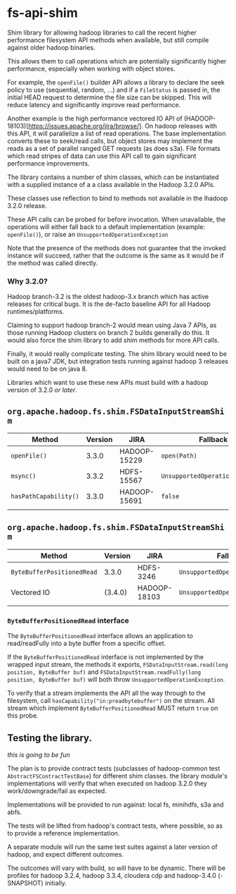 # fs-api-shim

Shim library for allowing hadoop libraries to call the recent higher performance filesystem API
methods when available, but still compile against older hadoop binaries.

This allows them to call operations which are potentially significantly
higher performance, especially when working with object stores.

For example, the `openFile()` builder API allows a library to declare
the seek policy to use (sequential, random, ...) and if a `FileStatus`
is passed in, the initial HEAD request to determine the file size
can be skipped. This will reduce latency and significantly
improve read performance.

Another example is the high performance vectored IO API
of (HADOOP-18103)[https://issues.apache.org/jira/browse/].
On hadoop releases with this API, it will parallelize a list
of read operations.
The base implementation converts these to seek/read calls,
but object stores may implement the reads as a set of
parallel ranged GET requests (as does s3a).
File formats which read stripes of data can use this API
call to gain significant performance improvements.

The library contains a number of shim classes, which can
be instantiated with a supplied instance of a a class available
in the Hadoop 3.2.0 APIs.

These classes use reflection to bind to methods not available in the
lhadoop 3.2.0 release.

These API calls can be probed for before invocation.
When unavailable, the operations will either fall back to a default
implementation (example: `openFile()`), or raise
an `UnsupportedOperationException`

Note that the presence of the methods does not guarantee that the
invoked instance will succeed, rather that the outcome is the same
as it would be if the method was called directly.

### Why 3.2.0?

Hadoop branch-3.2 is the oldest hadoop-3.x branch which has active releases for critical
bugs. It is the de-facto baseline API for all Hadoop runtimes/platforms.

Claiming to support hadoop branch-2 would mean using Java 7 APIs, as those running
Hadoop clusters on branch 2 builds generally do this.
It would also force the shim library to add shim methods for more API calls.

Finally, it would really complicate testing. The shim library would need to
be built on a java7 JDK, but integration tests running against hadoop 3 releases
would need to be on java 8.

Libraries which want to use these new APIs must build with a hadoop version of 3.2.0
*or later*.


## `org.apache.hadoop.fs.shim.FSDataInputStreamShim`

| Method               | Version | JIRA         | Fallback                        |
|----------------------|---------|--------------|---------------------------------|
| `openFile()`         | 3.3.0   | HADOOP-15229 | `open(Path)`                    |
| `msync()`            | 3.3.2   | HDFS-15567   | `UnsupportedOperationException` |
| `hasPathCapability()`| 3.3.0   | HADOOP-15691 | `false`                         |
|                      |         |              |                                 |

## `org.apache.hadoop.fs.shim.FSDataInputStreamShim`

| Method                     | Version | JIRA         | Fallback                        |
|----------------------------|---------|--------------|---------------------------------|
| `ByteBufferPositionedRead` | 3.3.0   | HDFS-3246    | `UnsupportedOperationException` |
| Vectored IO                | (3.4.0) | HADOOP-18103 | `UnsupportedOperationException` |
|                            |         |              |                                 |

### `ByteBufferPositionedRead` interface

The `ByteBufferPositionedRead` interface allows an application to read/readFully into
a byte buffer from a specific offset.

If the `ByteBufferPositionedRead` interface is not implemented by the wrapped input stream,
the methods it exports, `FSDataInputStream.read(long position, ByteBuffer buf)` and
`FSDataInputStream.readFully(long position, ByteBuffer buf)` 
will both throw `UnsupportedOperationException`.

To verify that a stream implements the API all the way through to the filesystem, 
call `hasCapability("in:preadbytebuffer")`
on the stream.
All stream which implement `ByteBufferPositionedRead` MUST return `true` on this probe.

## Testing the library.


_this is going to be fun_

The plan is to provide contract tests (subclasses of hadoop-common test `AbstractFSContractTestBase`) for different shim classes.
the library module's implementations will verify that when executed on hadoop 3.2.0
they work/downgrade/fail as expected.

Implementations will be provided to run against: local fs, minihdfs, s3a and abfs.

The tests will be lifted from hadoop's contract tests, where possible, so as to provide
a reference implementation. 

A separate module will run the same test suites against a later version of hadoop, and expect different outcomes.

The outcomes will vary with build, so will have to be dynamic.
There will be profiles for hadoop 3.2.4, hadoop 3.3.4, cloudera cdp and hadoop-3.4.0 (-SNAPSHOT) initially.
